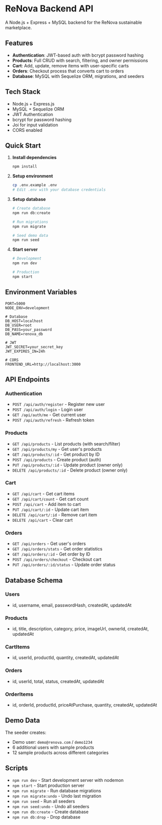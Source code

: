 # ReNova Backend API

A Node.js + Express + MySQL backend for the ReNova sustainable marketplace.

## Features

- **Authentication**: JWT-based auth with bcrypt password hashing
- **Products**: Full CRUD with search, filtering, and owner permissions
- **Cart**: Add, update, remove items with user-specific carts
- **Orders**: Checkout process that converts cart to orders
- **Database**: MySQL with Sequelize ORM, migrations, and seeders

## Tech Stack

- Node.js + Express.js
- MySQL + Sequelize ORM
- JWT Authentication
- bcrypt for password hashing
- Joi for input validation
- CORS enabled

## Quick Start

1. **Install dependencies**
   ```bash
   npm install
   ```

2. **Setup environment**
   ```bash
   cp .env.example .env
   # Edit .env with your database credentials
   ```

3. **Setup database**
   ```bash
   # Create database
   npm run db:create
   
   # Run migrations
   npm run migrate
   
   # Seed demo data
   npm run seed
   ```

4. **Start server**
   ```bash
   # Development
   npm run dev
   
   # Production
   npm start
   ```

## Environment Variables

```env
PORT=5000
NODE_ENV=development

# Database
DB_HOST=localhost
DB_USER=root
DB_PASS=your_password
DB_NAME=renova_db

# JWT
JWT_SECRET=your_secret_key
JWT_EXPIRES_IN=24h

# CORS
FRONTEND_URL=http://localhost:3000
```

## API Endpoints

### Authentication
- `POST /api/auth/register` - Register new user
- `POST /api/auth/login` - Login user
- `GET /api/auth/me` - Get current user
- `POST /api/auth/refresh` - Refresh token

### Products
- `GET /api/products` - List products (with search/filter)
- `GET /api/products/my` - Get user's products
- `GET /api/products/:id` - Get product by ID
- `POST /api/products` - Create product (auth)
- `PUT /api/products/:id` - Update product (owner only)
- `DELETE /api/products/:id` - Delete product (owner only)

### Cart
- `GET /api/cart` - Get cart items
- `GET /api/cart/count` - Get cart count
- `POST /api/cart` - Add item to cart
- `PUT /api/cart/:id` - Update cart item
- `DELETE /api/cart/:id` - Remove cart item
- `DELETE /api/cart` - Clear cart

### Orders
- `GET /api/orders` - Get user's orders
- `GET /api/orders/stats` - Get order statistics
- `GET /api/orders/:id` - Get order by ID
- `POST /api/orders/checkout` - Checkout cart
- `PUT /api/orders/:id/status` - Update order status

## Database Schema

### Users
- id, username, email, passwordHash, createdAt, updatedAt

### Products
- id, title, description, category, price, imageUrl, ownerId, createdAt, updatedAt

### CartItems
- id, userId, productId, quantity, createdAt, updatedAt

### Orders
- id, userId, total, status, createdAt, updatedAt

### OrderItems
- id, orderId, productId, priceAtPurchase, quantity, createdAt, updatedAt

## Demo Data

The seeder creates:
- Demo user: `demo@renova.com` / `demo1234`
- 6 additional users with sample products
- 12 sample products across different categories

## Scripts

- `npm run dev` - Start development server with nodemon
- `npm start` - Start production server
- `npm run migrate` - Run database migrations
- `npm run migrate:undo` - Undo last migration
- `npm run seed` - Run all seeders
- `npm run seed:undo` - Undo all seeders
- `npm run db:create` - Create database
- `npm run db:drop` - Drop database
